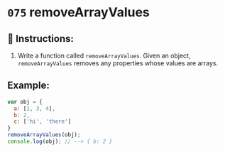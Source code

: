 # `075` removeArrayValues

## 📝 Instructions:

1. Write a function called `removeArrayValues`. Given an object, `removeArrayValues` removes any properties whose values are arrays.

## Example:

```Javascript
var obj = {
  a: [1, 3, 4],
  b: 2,
  c: ['hi', 'there']
}
removeArrayValues(obj);
console.log(obj); // --> { b: 2 }
```